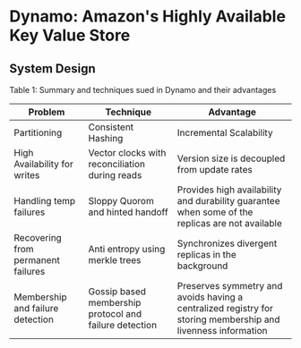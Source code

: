 # Dynamo: Amazon's Highly Available Key Value Store

## System Design


 Table 1: Summary and techniques sued in Dynamo and their advantages 

| Problem                            | Technique                                              | Advantage                                                                                                    |
| -------------                      | -------------                                          | -------------                                                                                                |
| Partitioning                       | Consistent Hashing                                     | Incremental Scalability                                                                                      |
| High Availability for writes       | Vector clocks with reconciliation during reads         | Version size is decoupled from update rates                                                                  |
| Handling temp failures             | Sloppy Quorom and hinted handoff                       | Provides high availability and durability guarantee when some of the replicas are not available              |
| Recovering from permanent failures | Anti entropy using merkle trees                        | Synchronizes divergent replicas in the background                                                            |
| Membership and failure detection   | Gossip based membership protocol and failure detection | Preserves symmetry and avoids having a centralized registry for storing membership and livenness information |



